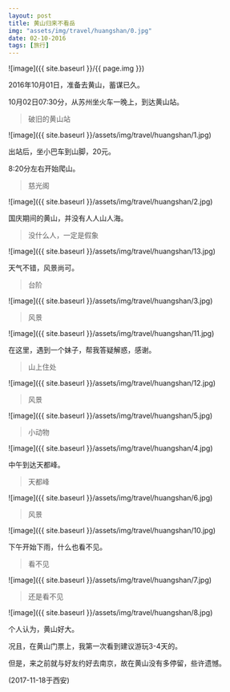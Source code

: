 ```yaml
---
layout: post
title: 黄山归来不看岳
img: "assets/img/travel/huangshan/0.jpg"
date: 02-10-2016
tags: [旅行]
---
```


![image]({{ site.baseurl }}/{{ page.img }})

2016年10月01日，准备去黄山，蓄谋已久。

10月02日07:30分，从苏州坐火车一晚上，到达黄山站。

> 破旧的黄山站

![image]({{ site.baseurl }}/assets/img/travel/huangshan/1.jpg)

出站后，坐小巴车到山脚，20元。

8:20分左右开始爬山。

> 慈光阁

![image]({{ site.baseurl }}/assets/img/travel/huangshan/2.jpg)

国庆期间的黄山，并没有人人山人海。

> 没什么人，一定是假象

![image]({{ site.baseurl }}/assets/img/travel/huangshan/13.jpg)

天气不错，风景尚可。

> 台阶

![image]({{ site.baseurl }}/assets/img/travel/huangshan/3.jpg)

> 风景

![image]({{ site.baseurl }}/assets/img/travel/huangshan/11.jpg)

在这里，遇到一个妹子，帮我答疑解惑，感谢。

> 山上住处

![image]({{ site.baseurl }}/assets/img/travel/huangshan/12.jpg)

> 风景

![image]({{ site.baseurl }}/assets/img/travel/huangshan/5.jpg)

> 小动物

![image]({{ site.baseurl }}/assets/img/travel/huangshan/4.jpg)

中午到达天都峰。

> 天都峰

![image]({{ site.baseurl }}/assets/img/travel/huangshan/6.jpg)

> 风景

![image]({{ site.baseurl }}/assets/img/travel/huangshan/10.jpg)

下午开始下雨，什么也看不见。

> 看不见

![image]({{ site.baseurl }}/assets/img/travel/huangshan/7.jpg)

> 还是看不见

![image]({{ site.baseurl }}/assets/img/travel/huangshan/8.jpg)

个人认为，黄山好大。

况且，在黄山门票上，我第一次看到建议游玩3-4天的。

但是，来之前就与好友约好去南京，故在黄山没有多停留，些许遗憾。

(2017-11-18于西安)






